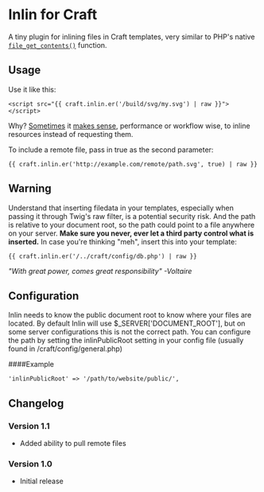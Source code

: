Inlin for Craft
===========

A tiny plugin for inlining files in Craft templates, very similar to PHP's native [`file_get_contents()`](http://php.net/manual/en/function.file-put-contents.php) function.


Usage
---
Use it like this:

    <script src="{{ craft.inlin.er('/build/svg/my.svg') | raw }}"></script>

Why? [Sometimes](http://css-tricks.com/svg-sprites-use-better-icon-fonts/) it
[makes sense](http://www.yottaa.com/blog/bid/306224/Inlining-for-Performance-When-to-Let-the-Cache-Go),
performance or workflow wise, to inline resources instead of requesting them.

To include a remote file, pass in true as the second parameter:

	{{ craft.inlin.er('http://example.com/remote/path.svg', true) | raw }}

Warning
---
Understand that inserting filedata in your templates, especially when passing it through Twig's raw filter,
is a potential security risk. And the path is relative to your document root, so the path could point to a
file anywhere on your server. **Make sure you never, ever let a third party control what is inserted.**
In case you're thinking "meh", insert this into your template:

    {{ craft.inlin.er('/../craft/config/db.php') | raw }}

*"With great power, comes great responsibility" -Voltaire*


Configuration
---
Inlin needs to know the public document root to know where your files are located. By default
Inlin will use $_SERVER['DOCUMENT_ROOT'], but on some server configurations this is not the correct
path. You can configure the path by setting the inlinPublicRoot setting in your config file
(usually found in /craft/config/general.php)

####Example

    'inlinPublicRoot' => '/path/to/website/public/',


Changelog
---
### Version 1.1
 - Added ability to pull remote files

### Version 1.0
 - Initial release
